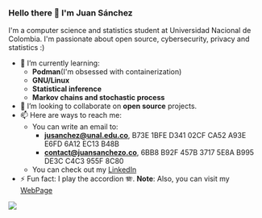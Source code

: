 ### Hello there 👋 I'm Juan Sánchez

I'm a computer science and statistics student at Universidad Nacional de Colombia. I'm passionate about open source, cybersecurity, privacy and statistics :)

<!--
- 🔭 I’m currently working on ...
-->
- 🌱 I’m currently learning:
   - **Podman**(I'm obsessed with containerization)
   - **GNU/Linux**
   - **Statistical inference**
   - **Markov chains and stochastic process**
- 👯 I’m looking to collaborate on **open source** projects.
- 📫 Here are ways to reach me:
  - You can write an email to:
      - **jusanchez@unal.edu.co**, B73E 1BFE D341 02CF CA52 A93E E6FD 6A12 EC13 B48B
      - **contact@juansanchezo.co**, 6BB8 B92F 457B 3717 5E8A B995 DE3C C4C3 955F 8C80
  - You can check out my  [LinkedIn](https://www.linkedin.com/in/juan-sanchezo/)
- ⚡ Fun fact: I play the accordion 🪗.
**Note**: Also, you can visit my [WebPage](http://juansanchezo.co/)

![](https://komarev.com/ghpvc/?username=TheComputerCat)
